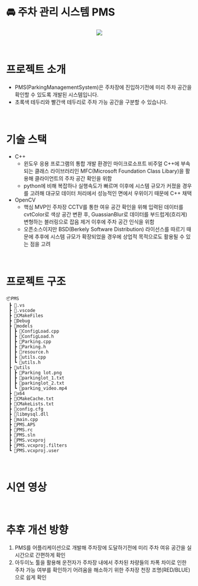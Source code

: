 # :oncoming_automobile: 주차 관리 시스템 PMS 
<p align="center">
  <img src=https://github.com/user-attachments/assets/d3e260a0-7fe5-4339-8f6f-5a9e09d7dc22>
</p>
<br>

# 프로젝트 소개 
* PMS(ParkingManagementSystem)은 주차장에 진입하기전에 미리 주차 공간을 확인할 수 있도록 개발된 시스템입니다.
* 초록색 테두리와 빨간색 테두리로 주차 가능 공간을 구분할 수 있습니다.
<br>

# 기술 스택
* C++
  * 윈도우 응용 프로그램의 통합 개발 환경인 마이크로소프트 비주얼 C++에 부속되는 클래스 라이브러리인 MFC(Microsoft Foundation Class Libary)을 활용해 클라이언트의 주차 공간 확인을 위함
  * python에 비해 복잡하나 실행속도가 빠르며 이후에 시스템 규모가 커졌을 경우를 고려해 대규모 데이터 처리에서 성능적인 면에서 우위이기 때문에 C++ 채택
* OpenCV
  * 핵심 MVP인 주차장 CCTV를 통한 여유 공간 확인을 위해 입력된 데이터를 cvtColor로 색상 공간 변환 후,
    GuassianBlur로 데이터를 부드럽게(흐리게) 변형하는 블러링으로 잡음 제거 이후에 주차 공간 인식을 위함 
  * 오픈소스이지만 BSD(Berkely Software Distribution) 라이선스를 따르기 때문에 추후에 시스템 규모가 확장되었을 경우에 상업적 목적으로도 활용될 수 있는 점을 고려
<br>

# 프로젝트 구조
```
📦PMS
 ┣ 📂.vs
 ┣ 📂.vscode
 ┣ 📂CMakeFiles
 ┣ 📂Debug
 ┣ 📂models
 ┃ ┣ 📜ConfigLoad.cpp
 ┃ ┣ 📜ConfigLoad.h
 ┃ ┣ 📜Parking.cpp
 ┃ ┣ 📜Parking.h
 ┃ ┣ 📜resource.h
 ┃ ┣ 📜utils.cpp
 ┃ ┗ 📜utils.h
 ┣ 📂utils
 ┃ ┣ 📜Parking lot.png
 ┃ ┣ 📜parkinglot_1.txt
 ┃ ┣ 📜parkinglot_2.txt
 ┃ ┗ 📜parking_video.mp4
 ┣ 📂x64
 ┣ 📜CMakeCache.txt
 ┣ 📜CMakeLists.txt
 ┣ 📜config.cfg
 ┣ 📜libmysql.dll
 ┣ 📜main.cpp
 ┣ 📜PMS.APS
 ┣ 📜PMS.rc
 ┣ 📜PMS.sln
 ┣ 📜PMS.vcxproj
 ┣ 📜PMS.vcxproj.filters
 ┗ 📜PMS.vcxproj.user
```
<br>

# 시연 영상

<br>

# 추후 개선 방향
1. PMS를 어플리케이션으로 개발해 주차장에 도달하기전에 미리 주차 여유 공간을 실시간으로 간편하게 확인
2. 아두이노 툴을 활용해 운전자가 주차장 내에서 주차된 차량들의 차폭 차이로 인한 주차 가능 여부를 확인하기 어려움을 해소하기 위한 주차장 천장 조명(RED/BLUE)으로 쉽게 확인
